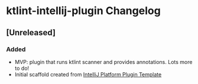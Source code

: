 <!-- Keep a Changelog guide -> https://keepachangelog.com -->

# ktlint-intellij-plugin Changelog

## [Unreleased]
### Added
- MVP: plugin that runs ktlint scanner and provides annotations. Lots more to do!
- Initial scaffold created from [IntelliJ Platform Plugin Template](https://github.com/JetBrains/intellij-platform-plugin-template)
